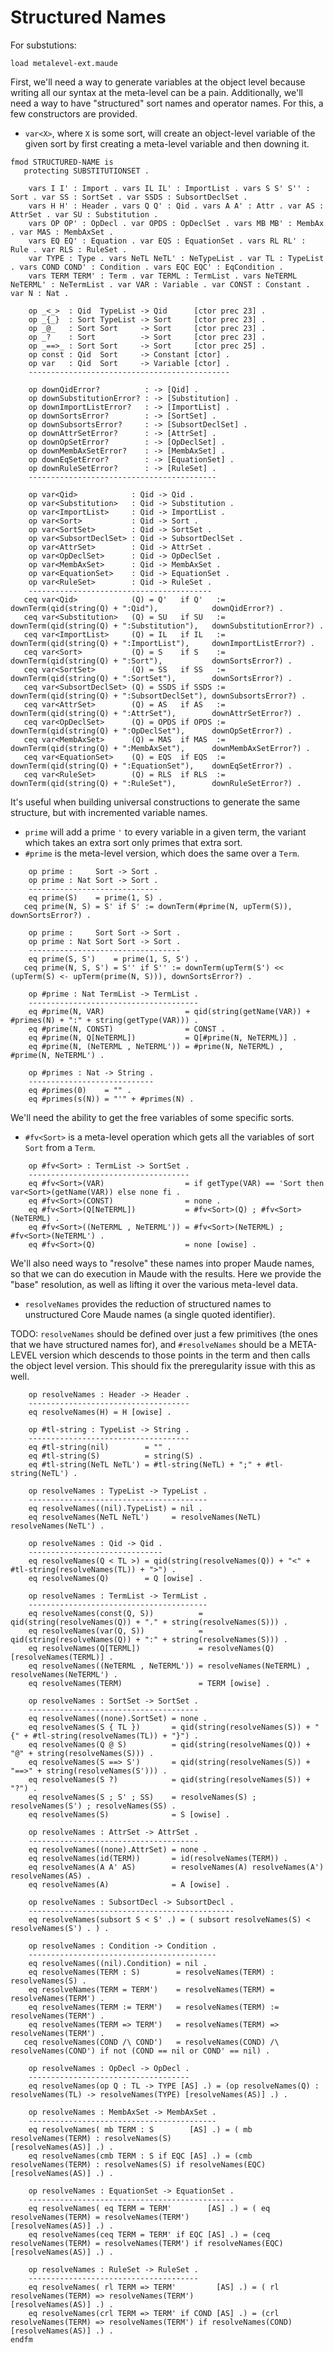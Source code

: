 Structured Names
================

For substutions:

```maude
load metalevel-ext.maude
```

First, we'll need a way to generate variables at the object level because writing all our syntax at the meta-level can be a pain.
Additionally, we'll need a way to have "structured" sort names and operator names.
For this, a few constructors are provided.

-   `var<X>`, where `X` is some sort, will create an object-level variable of the given sort by first creating a meta-level variable and then downing it.

```maude
fmod STRUCTURED-NAME is
   protecting SUBSTITUTIONSET .

    vars I I' : Import . vars IL IL' : ImportList . vars S S' S'' : Sort . var SS : SortSet . var SSDS : SubsortDeclSet .
    vars H H' : Header . vars Q Q' : Qid . vars A A' : Attr . var AS : AttrSet . var SU : Substitution .
    vars OP OP' : OpDecl . var OPDS : OpDeclSet . vars MB MB' : MembAx . var MAS : MembAxSet .
    vars EQ EQ' : Equation . var EQS : EquationSet . vars RL RL' : Rule . var RLS : RuleSet .
    var TYPE : Type . vars NeTL NeTL' : NeTypeList . var TL : TypeList . vars COND COND' : Condition . vars EQC EQC' : EqCondition .
    vars TERM TERM' : Term . var TERML : TermList . vars NeTERML NeTERML' : NeTermList . var VAR : Variable . var CONST : Constant . var N : Nat .

    op _<_>  : Qid  TypeList -> Qid      [ctor prec 23] .
    op _{_}  : Sort TypeList -> Sort     [ctor prec 23] .
    op _@_   : Sort Sort     -> Sort     [ctor prec 23] .
    op _?    : Sort          -> Sort     [ctor prec 23] .
    op _==>_ : Sort Sort     -> Sort     [ctor prec 25] .
    op const : Qid  Sort     -> Constant [ctor] .
    op var   : Qid  Sort     -> Variable [ctor] .
    ---------------------------------------------

    op downQidError?          : -> [Qid] .
    op downSubstitutionError? : -> [Substitution] .
    op downImportListError?   : -> [ImportList] .
    op downSortsError?        : -> [SortSet] .
    op downSubsortsError?     : -> [SubsortDeclSet] .
    op downAttrSetError?      : -> [AttrSet] .
    op downOpSetError?        : -> [OpDeclSet] .
    op downMembAxSetError?    : -> [MembAxSet] .
    op downEqSetError?        : -> [EquationSet] .
    op downRuleSetError?      : -> [RuleSet] .
    ------------------------------------------

    op var<Qid>            : Qid -> Qid .
    op var<Substitution>   : Qid -> Substitution .
    op var<ImportList>     : Qid -> ImportList .
    op var<Sort>           : Qid -> Sort .
    op var<SortSet>        : Qid -> SortSet .
    op var<SubsortDeclSet> : Qid -> SubsortDeclSet .
    op var<AttrSet>        : Qid -> AttrSet .
    op var<OpDeclSet>      : Qid -> OpDeclSet .
    op var<MembAxSet>      : Qid -> MembAxSet .
    op var<EquationSet>    : Qid -> EquationSet .
    op var<RuleSet>        : Qid -> RuleSet .
    -----------------------------------------
   ceq var<Qid>            (Q) = Q'   if Q'   := downTerm(qid(string(Q) + ":Qid"),            downQidError?) .
   ceq var<Substitution>   (Q) = SU   if SU   := downTerm(qid(string(Q) + ":Substitution"),   downSubstitutionError?) .
   ceq var<ImportList>     (Q) = IL   if IL   := downTerm(qid(string(Q) + ":ImportList"),     downImportListError?) .
   ceq var<Sort>           (Q) = S    if S    := downTerm(qid(string(Q) + ":Sort"),           downSortsError?) .
   ceq var<SortSet>        (Q) = SS   if SS   := downTerm(qid(string(Q) + ":SortSet"),        downSortsError?) .
   ceq var<SubsortDeclSet> (Q) = SSDS if SSDS := downTerm(qid(string(Q) + ":SubsortDeclSet"), downSubsortsError?) .
   ceq var<AttrSet>        (Q) = AS   if AS   := downTerm(qid(string(Q) + ":AttrSet"),        downAttrSetError?) .
   ceq var<OpDeclSet>      (Q) = OPDS if OPDS := downTerm(qid(string(Q) + ":OpDeclSet"),      downOpSetError?) .
   ceq var<MembAxSet>      (Q) = MAS  if MAS  := downTerm(qid(string(Q) + ":MembAxSet"),      downMembAxSetError?) .
   ceq var<EquationSet>    (Q) = EQS  if EQS  := downTerm(qid(string(Q) + ":EquationSet"),    downEqSetError?) .
   ceq var<RuleSet>        (Q) = RLS  if RLS  := downTerm(qid(string(Q) + ":RuleSet"),        downRuleSetError?) .
```

It's useful when building universal constructions to generate the same structure, but with incremented variable names.

-   `prime` will add a prime `'` to every variable in a given term, the variant which takes an extra sort only primes that extra sort.
-   `#prime` is the meta-level version, which does the same over a `Term`.

```maude
    op prime :     Sort -> Sort .
    op prime : Nat Sort -> Sort .
    -----------------------------
    eq prime(S)    = prime(1, S) .
   ceq prime(N, S) = S' if S' := downTerm(#prime(N, upTerm(S)), downSortsError?) .

    op prime :     Sort Sort -> Sort .
    op prime : Nat Sort Sort -> Sort .
    ----------------------------------
    eq prime(S, S')    = prime(1, S, S') .
   ceq prime(N, S, S') = S'' if S'' := downTerm(upTerm(S') << (upTerm(S) <- upTerm(prime(N, S))), downSortsError?) .

    op #prime : Nat TermList -> TermList .
    --------------------------------------
    eq #prime(N, VAR)                  = qid(string(getName(VAR)) + #primes(N) + ":" + string(getType(VAR))) .
    eq #prime(N, CONST)                = CONST .
    eq #prime(N, Q[NeTERML])           = Q[#prime(N, NeTERML)] .
    eq #prime(N, (NeTERML , NeTERML')) = #prime(N, NeTERML) , #prime(N, NeTERML') .

    op #primes : Nat -> String .
    ----------------------------
    eq #primes(0)    = "" .
    eq #primes(s(N)) = "'" + #primes(N) .
```

We'll need the ability to get the free variables of some specific sorts.

-   `#fv<Sort>` is a meta-level operation which gets all the variables of sort `Sort` from a `Term`.

```maude
    op #fv<Sort> : TermList -> SortSet .
    ------------------------------------
    eq #fv<Sort>(VAR)                  = if getType(VAR) == 'Sort then var<Sort>(getName(VAR)) else none fi .
    eq #fv<Sort>(CONST)                = none .
    eq #fv<Sort>(Q[NeTERML])           = #fv<Sort>(Q) ; #fv<Sort>(NeTERML) .
    eq #fv<Sort>((NeTERML , NeTERML')) = #fv<Sort>(NeTERML) ; #fv<Sort>(NeTERML') .
    eq #fv<Sort>(Q)                    = none [owise] .
```

We'll also need ways to "resolve" these names into proper Maude names, so that we can do execution in Maude with the results.
Here we provide the "base" resolution, as well as lifting it over the various meta-level data.

-   `resolveNames` provides the reduction of structured names to unstructured
    Core Maude names (a single quoted identifier).

TODO: `resolveNames` should be defined over just a few primitives (the ones that we have structured names for), and `#resolveNames` should be a META-LEVEL version which descends to those points in the term and then calls the object level version.
This should fix the preregularity issue with this as well.

```maude
    op resolveNames : Header -> Header .
    ------------------------------------
    eq resolveNames(H) = H [owise] .

    op #tl-string : TypeList -> String .
    ------------------------------------
    eq #tl-string(nil)        = "" .
    eq #tl-string(S)          = string(S) .
    eq #tl-string(NeTL NeTL') = #tl-string(NeTL) + ";" + #tl-string(NeTL') .

    op resolveNames : TypeList -> TypeList .
    ----------------------------------------
    eq resolveNames((nil).TypeList) = nil .
    eq resolveNames(NeTL NeTL')     = resolveNames(NeTL) resolveNames(NeTL') .

    op resolveNames : Qid -> Qid .
    ------------------------------
    eq resolveNames(Q < TL >) = qid(string(resolveNames(Q)) + "<" + #tl-string(resolveNames(TL)) + ">") .
    eq resolveNames(Q)        = Q [owise] .

    op resolveNames : TermList -> TermList .
    ----------------------------------------
    eq resolveNames(const(Q, S))          = qid(string(resolveNames(Q)) + "." + string(resolveNames(S))) .
    eq resolveNames(var(Q, S))            = qid(string(resolveNames(Q)) + ":" + string(resolveNames(S))) .
    eq resolveNames(Q[TERML])             = resolveNames(Q)[resolveNames(TERML)] .
    eq resolveNames((NeTERML , NeTERML')) = resolveNames(NeTERML) , resolveNames(NeTERML') .
    eq resolveNames(TERM)                 = TERM [owise] .

    op resolveNames : SortSet -> SortSet .
    --------------------------------------
    eq resolveNames((none).SortSet) = none .
    eq resolveNames(S { TL })       = qid(string(resolveNames(S)) + "{" + #tl-string(resolveNames(TL)) + "}") .
    eq resolveNames(Q @ S)          = qid(string(resolveNames(Q)) + "@" + string(resolveNames(S))) .
    eq resolveNames(S ==> S')       = qid(string(resolveNames(S)) + "==>" + string(resolveNames(S'))) .
    eq resolveNames(S ?)            = qid(string(resolveNames(S)) + "?") .
    eq resolveNames(S ; S' ; SS)    = resolveNames(S) ; resolveNames(S') ; resolveNames(SS) .
    eq resolveNames(S)              = S [owise] .

    op resolveNames : AttrSet -> AttrSet .
    --------------------------------------
    eq resolveNames((none).AttrSet) = none .
    eq resolveNames(id(TERM))       = id(resolveNames(TERM)) .
    eq resolveNames(A A' AS)        = resolveNames(A) resolveNames(A') resolveNames(AS) .
    eq resolveNames(A)              = A [owise] .

    op resolveNames : SubsortDecl -> SubsortDecl .
    ----------------------------------------------
    eq resolveNames(subsort S < S' .) = ( subsort resolveNames(S) < resolveNames(S') . ) .

    op resolveNames : Condition -> Condition .
    ------------------------------------------
    eq resolveNames((nil).Condition) = nil .
    eq resolveNames(TERM : S)        = resolveNames(TERM) :  resolveNames(S) .
    eq resolveNames(TERM = TERM')    = resolveNames(TERM) =  resolveNames(TERM') .
    eq resolveNames(TERM := TERM')   = resolveNames(TERM) := resolveNames(TERM') .
    eq resolveNames(TERM => TERM')   = resolveNames(TERM) => resolveNames(TERM') .
   ceq resolveNames(COND /\ COND')   = resolveNames(COND) /\ resolveNames(COND') if not (COND == nil or COND' == nil) .

    op resolveNames : OpDecl -> OpDecl .
    ------------------------------------
    eq resolveNames(op Q : TL -> TYPE [AS] .) = (op resolveNames(Q) : resolveNames(TL) -> resolveNames(TYPE) [resolveNames(AS)] .) .

    op resolveNames : MembAxSet -> MembAxSet .
    ------------------------------------------
    eq resolveNames( mb TERM : S        [AS] .) = ( mb resolveNames(TERM) : resolveNames(S)                      [resolveNames(AS)] .) .
    eq resolveNames(cmb TERM : S if EQC [AS] .) = (cmb resolveNames(TERM) : resolveNames(S) if resolveNames(EQC) [resolveNames(AS)] .) .

    op resolveNames : EquationSet -> EquationSet .
    ----------------------------------------------
    eq resolveNames( eq TERM = TERM'        [AS] .) = ( eq resolveNames(TERM) = resolveNames(TERM')                      [resolveNames(AS)] .) .
    eq resolveNames(ceq TERM = TERM' if EQC [AS] .) = (ceq resolveNames(TERM) = resolveNames(TERM') if resolveNames(EQC) [resolveNames(AS)] .) .

    op resolveNames : RuleSet -> RuleSet .
    --------------------------------------
    eq resolveNames( rl TERM => TERM'         [AS] .) = ( rl resolveNames(TERM) => resolveNames(TERM')                       [resolveNames(AS)] .) .
    eq resolveNames(crl TERM => TERM' if COND [AS] .) = (crl resolveNames(TERM) => resolveNames(TERM') if resolveNames(COND) [resolveNames(AS)] .) .
endfm
```
